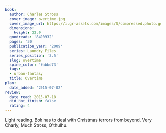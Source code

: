 ```yaml
---
book:
  author: Charles Stross
  cover_image: overtime.jpg
  cover_image_url: https://i.gr-assets.com/images/S/compressed.photo.goodreads.com/books/1327888718l/8420932._SX98_.jpg
  dimensions:
    height: 22.0
  goodreads: '8420932'
  pages: '30'
  publication_year: '2009'
  series: Laundry Files
  series_position: '3.5'
  slug: overtime
  spine_color: '#abbd73'
  tags:
  - urban-fantasy
  title: Overtime
plan:
  date_added: '2015-07-02'
review:
  date_read: 2015-07-18
  did_not_finish: false
  rating: 4
---
```


Light reading. Bob has to deal with Christmas terrors from beyond. Very Charly, Much Stross, Q'thulhu.
